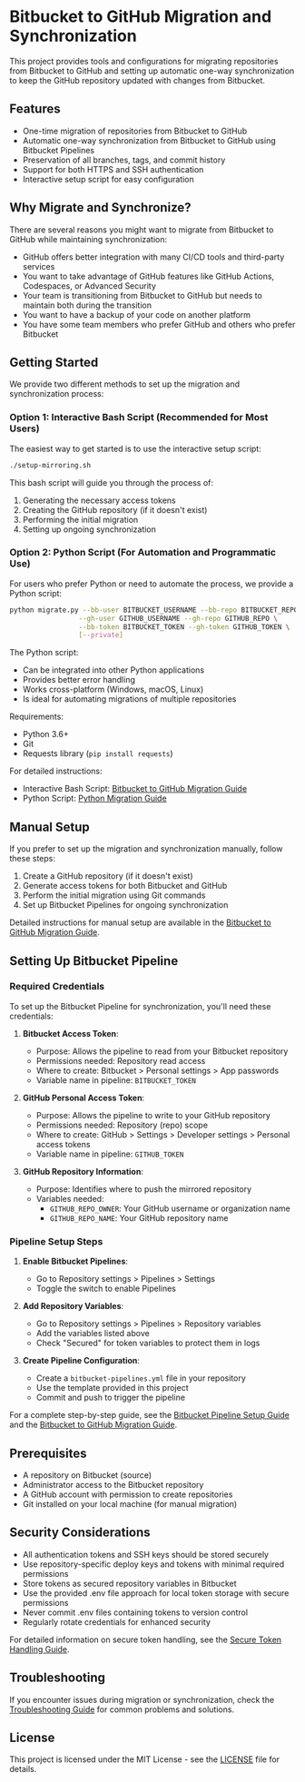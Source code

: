 # Bitbucket to GitHub Migration and Synchronization

This project provides tools and configurations for migrating repositories from Bitbucket to GitHub and setting up automatic one-way synchronization to keep the GitHub repository updated with changes from Bitbucket.

## Features

- One-time migration of repositories from Bitbucket to GitHub
- Automatic one-way synchronization from Bitbucket to GitHub using Bitbucket Pipelines
- Preservation of all branches, tags, and commit history
- Support for both HTTPS and SSH authentication
- Interactive setup script for easy configuration

## Why Migrate and Synchronize?

There are several reasons you might want to migrate from Bitbucket to GitHub while maintaining synchronization:

- GitHub offers better integration with many CI/CD tools and third-party services
- You want to take advantage of GitHub features like GitHub Actions, Codespaces, or Advanced Security
- Your team is transitioning from Bitbucket to GitHub but needs to maintain both during the transition
- You want to have a backup of your code on another platform
- You have some team members who prefer GitHub and others who prefer Bitbucket

## Getting Started

We provide two different methods to set up the migration and synchronization process:

### Option 1: Interactive Bash Script (Recommended for Most Users)

The easiest way to get started is to use the interactive setup script:

```bash
./setup-mirroring.sh
```

This bash script will guide you through the process of:

1. Generating the necessary access tokens
2. Creating the GitHub repository (if it doesn't exist)
3. Performing the initial migration
4. Setting up ongoing synchronization

### Option 2: Python Script (For Automation and Programmatic Use)

For users who prefer Python or need to automate the process, we provide a Python script:

```bash
python migrate.py --bb-user BITBUCKET_USERNAME --bb-repo BITBUCKET_REPO \
                 --gh-user GITHUB_USERNAME --gh-repo GITHUB_REPO \
                 --bb-token BITBUCKET_TOKEN --gh-token GITHUB_TOKEN \
                 [--private]
```

The Python script:

- Can be integrated into other Python applications
- Provides better error handling
- Works cross-platform (Windows, macOS, Linux)
- Is ideal for automating migrations of multiple repositories

Requirements:

- Python 3.6+
- Git
- Requests library (`pip install requests`)

For detailed instructions:

- Interactive Bash Script: [Bitbucket to GitHub Migration Guide](bitbucket-to-github.md)
- Python Script: [Python Migration Guide](python-migration.md)

## Manual Setup

If you prefer to set up the migration and synchronization manually, follow these steps:

1. Create a GitHub repository (if it doesn't exist)
2. Generate access tokens for both Bitbucket and GitHub
3. Perform the initial migration using Git commands
4. Set up Bitbucket Pipelines for ongoing synchronization

Detailed instructions for manual setup are available in the [Bitbucket to GitHub Migration Guide](bitbucket-to-github.md).

## Setting Up Bitbucket Pipeline

### Required Credentials

To set up the Bitbucket Pipeline for synchronization, you'll need these credentials:

1. **Bitbucket Access Token**:

   - Purpose: Allows the pipeline to read from your Bitbucket repository
   - Permissions needed: Repository read access
   - Where to create: Bitbucket > Personal settings > App passwords
   - Variable name in pipeline: `BITBUCKET_TOKEN`

2. **GitHub Personal Access Token**:

   - Purpose: Allows the pipeline to write to your GitHub repository
   - Permissions needed: Repository (repo) scope
   - Where to create: GitHub > Settings > Developer settings > Personal access tokens
   - Variable name in pipeline: `GITHUB_TOKEN`

3. **GitHub Repository Information**:
   - Purpose: Identifies where to push the mirrored repository
   - Variables needed:
     - `GITHUB_REPO_OWNER`: Your GitHub username or organization name
     - `GITHUB_REPO_NAME`: Your GitHub repository name

### Pipeline Setup Steps

1. **Enable Bitbucket Pipelines**:

   - Go to Repository settings > Pipelines > Settings
   - Toggle the switch to enable Pipelines

2. **Add Repository Variables**:

   - Go to Repository settings > Pipelines > Repository variables
   - Add the variables listed above
   - Check "Secured" for token variables to protect them in logs

3. **Create Pipeline Configuration**:
   - Create a `bitbucket-pipelines.yml` file in your repository
   - Use the template provided in this project
   - Commit and push to trigger the pipeline

For a complete step-by-step guide, see the [Bitbucket Pipeline Setup Guide](pipeline-setup.md) and the [Bitbucket to GitHub Migration Guide](bitbucket-to-github.md).

## Prerequisites

- A repository on Bitbucket (source)
- Administrator access to the Bitbucket repository
- A GitHub account with permission to create repositories
- Git installed on your local machine (for manual migration)

## Security Considerations

- All authentication tokens and SSH keys should be stored securely
- Use repository-specific deploy keys and tokens with minimal required permissions
- Store tokens as secured repository variables in Bitbucket
- Use the provided .env file approach for local token storage with secure permissions
- Never commit .env files containing tokens to version control
- Regularly rotate credentials for enhanced security

For detailed information on secure token handling, see the [Secure Token Handling Guide](secure-token-handling.md).

## Troubleshooting

If you encounter issues during migration or synchronization, check the [Troubleshooting Guide](troubleshooting.md) for common problems and solutions.

## License

This project is licensed under the MIT License - see the [LICENSE](LICENSE) file for details.
